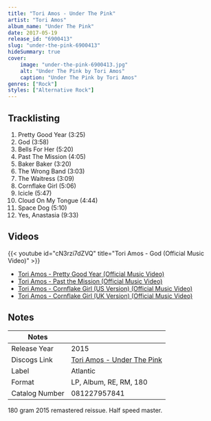 ```yaml
---
title: "Tori Amos - Under The Pink"
artist: "Tori Amos"
album_name: "Under The Pink"
date: 2017-05-19
release_id: "6900413"
slug: "under-the-pink-6900413"
hideSummary: true
cover:
    image: "under-the-pink-6900413.jpg"
    alt: "Under The Pink by Tori Amos"
    caption: "Under The Pink by Tori Amos"
genres: ["Rock"]
styles: ["Alternative Rock"]
---
```


## Tracklisting
1. Pretty Good Year (3:25)
2. God (3:58)
3. Bells For Her (5:20)
4. Past The Mission (4:05)
5. Baker Baker (3:20)
6. The Wrong Band (3:03)
7. The Waitress (3:09)
8. Cornflake Girl (5:06)
9. Icicle (5:47)
10. Cloud On My Tongue (4:44)
11. Space Dog (5:10)
12. Yes, Anastasia (9:33)

## Videos
{{< youtube id="cN3rzi7dZVQ" title="Tori Amos - God (Official Music Video)" >}}
- [Tori Amos - Pretty Good Year (Official Music Video)](https://www.youtube.com/watch?v=xr8auZq-Xn8)
- [Tori Amos - Past the Mission (Official Music Video)](https://www.youtube.com/watch?v=AdIgXD1-93U)
- [Tori Amos - Cornflake Girl (US Version) (Official Music Video)](https://www.youtube.com/watch?v=w_HA5Czhtx4)
- [Tori Amos - Cornflake Girl (UK Version) (Official Music Video)](https://www.youtube.com/watch?v=mVSuSsoXABQ)


## Notes

| Notes          |             |
| ---------------| ----------- |
| Release Year   | 2015 |
| Discogs Link   | [Tori Amos - Under The Pink](https://www.discogs.com/release/6900413-Tori-Amos-Under-The-Pink) |
| Label          | Atlantic |
| Format         | LP, Album, RE, RM, 180 |
| Catalog Number | 081227957841 |

180 gram 2015 remastered reissue. Half speed master.

